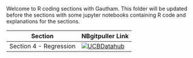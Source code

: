 Welcome to R coding sections with Gautham. This folder will be updated before the sections with some jupyter notebooks containing R code and explanations for the sections.

| Section  | NBgitpuller Link  |  
|---|---|
| Section 4 - Regression | [![UCBDatahub](https://img.shields.io/badge/Launch-UCB%20Datahub-blue.svg)](https://datahub.berkeley.edu/hub/user-redirect/git-pull?repo=https%3A%2F%2Fgithub.com%2Fds-modules%2FECON-140-FA22-RDE&branch=main&urlpath=tree%2FECON-140-FA22-RDE%2FSections%2F110-112-Gautham%2FSection+4+-+Regression.ipynb) |  
 


